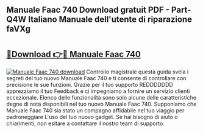 ## Manuale Faac 740 Download gratuit PDF - Part-Q4W Italiano Manuale dell'utente di riparazione faVXg

# <h2><a href="http://dfbeuv5.blite.top/?on=Manuale+Faac+740">🔗Download 👉🔴 Manuale Faac 740</a></h2>

[![Manuale Faac 740 download](https://i.imgur.com/lujVjoI.png)](http://dfbeuv5.blite.top/?on=Manuale+Faac+740)
Controllo magistrale questa guida svela i segreti del tuo nuovo Manuale Faac 740 e ti consente di controllare con precisione le sue funzioni. Grazie per il tuo supporto REDDDDDDD apprezziamo il tuo Feedback e ci impegniamo a fornire un servizio clienti eccezionale. Elenco delle funzionalità sono solo alcune delle caratteristiche degne di nota disponibili nel tuo nuovo Manuale Faac 740. Supponiamo che Manuale Faac 740 sia stato un compagno affidabile nel tuo viaggio per padroneggiare L'uso del tuo nuovo gadget. Se hai bisogno di aiuto o chiarimenti, non esitare a contattare il nostro team di supporto.
